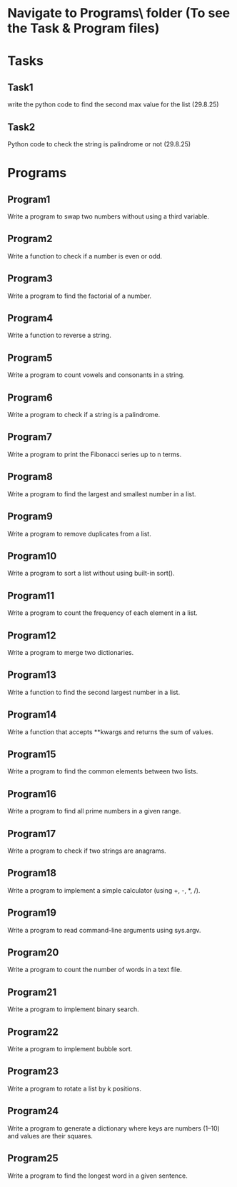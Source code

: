 # Navigate to Programs\ folder (To see the Task & Program files)
# Tasks

## Task1
write the  python code to find  the second max value for the list (29.8.25)

## Task2
Python code to check  the string is palindrome or not (29.8.25)

# Programs

## Program1
Write a program to swap two numbers without using a third variable.

## Program2
Write a function to check if a number is even or odd.

## Program3
Write a program to find the factorial of a number.

## Program4
Write a function to reverse a string.

## Program5
Write a program to count vowels and consonants in a string.

## Program6
Write a program to check if a string is a palindrome.

## Program7
Write a program to print the Fibonacci series up to n terms.

## Program8
Write a program to find the largest and smallest number in a list.

## Program9
Write a program to remove duplicates from a list.

## Program10
Write a program to sort a list without using built-in sort().

## Program11
Write a program to count the frequency of each element in a list.

## Program12
Write a program to merge two dictionaries.

## Program13
Write a function to find the second largest number in a list.

## Program14
Write a function that accepts **kwargs and returns the sum of values.

## Program15
Write a program to find the common elements between two lists.

## Program16
Write a program to find all prime numbers in a given range.

## Program17
Write a program to check if two strings are anagrams.

## Program18
Write a program to implement a simple calculator (using +, -, *, /).

## Program19
Write a program to read command-line arguments using sys.argv.

## Program20
Write a program to count the number of words in a text file.

## Program21
Write a program to implement binary search.

## Program22
Write a program to implement bubble sort.

## Program23
Write a program to rotate a list by k positions.

## Program24
Write a program to generate a dictionary where keys are numbers (1–10) and values are their squares.

## Program25
Write a program to find the longest word in a given sentence.